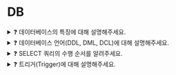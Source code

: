 # DB   

<details>
<summary>❓ 데이터베이스의 특징에 대해 설명해주세요.</summary>
<div markdown="1">

1. **실시간 접근성(Real-Time Accessibility)**
비정형적인 질의(조회)에 대하여 실시간 처리에 의한 응답이 가능해야 하며,
2. **지속적인 변화(Continuous Evolution)**
데이터베이스의 상태는 동적입니다. 즉, 새로운 데이터의 삽입(Insert), 삭제(Delete), 갱신(Update)으로 항상 최신의 데이터를 유지해야 합니다.
3. **동시 공용(Concurrent Sharing)**
데이터베이스는 서로 다른 목적을 가진 여러 응용자들을 위한 것이므로 다수의 사용자가 동시에 같은 내용의 데이터를 이용할 수 있어야 합니다.
4. **내용에 의한 참조(Content Reference)**
데이터베이스에 있는 데이터를 참조할 때 데이터 레코드의 주소나 위치에 의해서가 아니라 사용자가 요구하는 데이터 내용으로 찾습니다.

</div>
</details>

<details>
<summary>❓ 데이터베이스 언어(DDL, DML, DCL)에 대해 설명해주세요.</summary>
<div markdown="1">

**DDL (정의어: Data Definition Language)**<br>
테이블
데이터베이스 구조를 정의, 수정, 삭제하는 언어<br>- create, alter, drop

**DML (조작어: Data Manipulation Language)**<br>
테이블 내 컬럼
데이터베이스내의 자료 검색, 삽입, 갱신, 삭제를 위한 언어<br> - insert, select, update, delete

**DCL (제어어: Data Control Language)**<br>
권한
데이터에 대해 무결성 유지, 병행 수행 제어, 보호와 관리를 위한 언어<br>- commit, rollback, grant, revoke


</div>
</details>

<details>
<summary>❓ SELECT 쿼리의 수행 순서를 알려주세요.</summary>
<div markdown="1">

> FROM, ON, JOIN ➡️ WHERE ➡️ GROUP BY ➡️ HAVING ➡️ SELECT ➡️ DISTINCT ➡️ ORDER BY ➡️ LIMIT
> 
1. FROM: 각테이블을 확인한다.
ON: JOIN 조건을 확인한다.
JOIN: JOIN이 실행되어 데이터가 SET으로 모아지게 된다. 서브쿼리도 함께 포함되어 임시 테이블을 만들 수 있게 도와준다.
2. WHERE: 데이터셋을 형성하게 되면 WHERE 조건이 개별 행에 적용된다. WHERE 절의 제약 조건은 FROM 절로 가져온 테이블에 적용될 수 있다.
3. GROUP BY: WHERE 조건 적용 후 나머지 행은 GROUP BY 절에 지정된 열의 공통 값을 기준으로 그룹화된다. 쿼리에 집계  기능이 있는 경우에만 이 기능을 사용해야 한다.
4. HAVING: GROUP BY 절이 쿼리에 있을 경우, HAVING 절의 제약조건이 그룹화된 행에 적용된다.
5. SELECT: SELECT에 표현된 식이 마지막으로 적용된다.
6. DISTINCT: 표현된 행에서 중복된 행은 삭제
7. ORDER BY: 지정된 데이터를 기준으로 오름차순, 내림차순 지정
8. LIMIT: LIMIT에서 벗어나는 행들은 제외되어 출력된다.


</div>
</details>

<details>
<summary>❓ 트리거(Trigger)에 대해 설명해주세요.</summary>
<div markdown="1">

- 트리거는 특정 테이블에 대한 이벤트에 반응해 INSERT, DELETE, UPDATE 같은 DML 문이 수행되었을 때, 데이터베이스에서 자동으로 동작하도록 작성된 프로그램입니다.
- 사용자가 직접 호출하는 것이 아닌, 데이터베이스에서 자동적으로 호출한다는 것이 가장 큰 특징입니다.

</div>
</details>